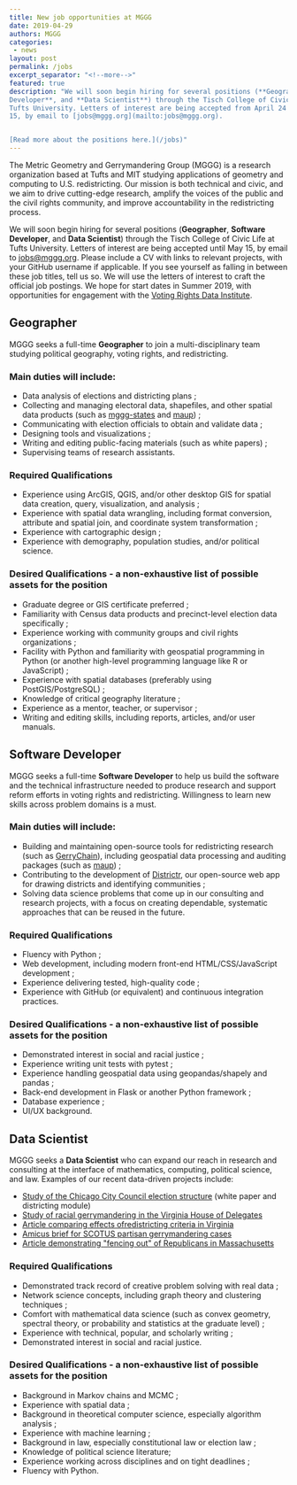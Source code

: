 ```yaml
---
title: New job opportunities at MGGG
date: 2019-04-29
authors: MGGG
categories:
 - news
layout: post
permalink: /jobs
excerpt_separator: "<!--more-->"
featured: true
description: "We will soon begin hiring for several positions (**Geographer**, **Software
Developer**, and **Data Scientist**) through the Tisch College of Civic Life at
Tufts University. Letters of interest are being accepted from April 24 to May
15, by email to [jobs@mggg.org](mailto:jobs@mggg.org).


[Read more about the positions here.](/jobs)"
---
```


The Metric Geometry and Gerrymandering Group (MGGG) is a research organization
based at Tufts and MIT studying applications of geometry and computing to U.S.
redistricting. Our mission is both technical and civic, and we aim to drive
cutting-edge research, amplify the voices of the public and the civil rights
community, and improve accountability in the redistricting process.

We will soon begin hiring for several positions (**Geographer**, **Software
Developer**, and **Data Scientist**) through the Tisch College of Civic Life at
Tufts University. Letters of interest are being accepted until May
15, by email to [jobs@mggg.org](mailto:jobs@mggg.org). Please include a CV with
links to relevant projects, with your GitHub username if applicable. If you see
yourself as falling in between these job titles, tell us so. We will use the
letters of interest to craft the official job postings. We hope for start dates
in Summer 2019, with opportunities for engagement with the
[Voting Rights Data Institute](http://gerrydata.org).

## Geographer

MGGG seeks a full-time **Geographer** to join a multi-disciplinary team studying
political geography, voting rights, and redistricting.

### Main duties will include:

- Data analysis of elections and districting plans ;
- Collecting and managing electoral data, shapefiles, and other spatial data
  products (such as [mggg-states](https://github.com/mggg-states) and
  [maup](https://github.com/mggg/maup)) ;
- Communicating with election officials to obtain and validate data ;
- Designing tools and visualizations ;
- Writing and editing public-facing materials (such as white papers) ;
- Supervising teams of research assistants.

### Required Qualifications

- Experience using ArcGIS, QGIS, and/or other desktop GIS for spatial data
  creation, query, visualization, and analysis ;
- Experience with spatial data wrangling, including format conversion, attribute
  and spatial join, and coordinate system transformation ;
- Experience with cartographic design ;
- Experience with demography, population studies, and/or political science.

### Desired Qualifications - a non-exhaustive list of possible assets for the position

- Graduate degree or GIS certificate preferred ;
- Familiarity with Census data products and precinct-level election data
  specifically ;
- Experience working with community groups and civil rights organizations ;
- Facility with Python and familiarity with geospatial programming in Python (or
  another high-level programming language like R or JavaScript) ;
- Experience with spatial databases (preferably using PostGIS/PostgreSQL) ;
- Knowledge of critical geography literature ;
- Experience as a mentor, teacher, or supervisor ;
- Writing and editing skills, including reports, articles, and/or user manuals.

## Software Developer

MGGG seeks a full-time **Software Developer** to help us build the software and
the technical infrastructure needed to produce research and support reform
efforts in voting rights and redistricting. Willingness to learn new skills
across problem domains is a must.

### Main duties will include:

- Building and maintaining open-source tools for redistricting research (such as
  [GerryChain](https://github.com/mggg/GerryChain)), including geospatial data
  processing and auditing packages (such as
  [maup](https://github.com/mggg/maup)) ;
- Contributing to the development of [Districtr](https://districtr.org), our
  open-source web app for drawing districts and identifying communities ;
- Solving data science problems that come up in our consulting and research
  projects, with a focus on creating dependable, systematic approaches that can
  be reused in the future.

### Required Qualifications

- Fluency with Python ;
- Web development, including modern front-end HTML/CSS/JavaScript development ;
- Experience delivering tested, high-quality code ;
- Experience with GitHub (or equivalent) and continuous integration practices.

### Desired Qualifications - a non-exhaustive list of possible assets for the position

- Demonstrated interest in social and racial justice ;
- Experience writing unit tests with pytest ;
- Experience handling geospatial data using geopandas/shapely and pandas ;
- Back-end development in Flask or another Python framework ;
- Database experience ;
- UI/UX background.

## Data Scientist

MGGG seeks a **Data Scientist** who can expand our reach in research and consulting at the
interface of mathematics, computing, political science, and law. Examples of our
recent data-driven projects include:

- [Study of the Chicago City Council election structure](http://mggg.org/chicago)
  (white paper and districting module)
- [Study of racial gerrymandering in the Virginia House of Delegates](http://mggg.org/VA-report.pdf)
- [Article comparing effects ofredistricting criteria in Virginia](http://mggg.org/VA-criteria.pdf)
- [Amicus brief for SCOTUS partisan gerrymandering cases](http://mggg.org/amicus/)
- [Article demonstrating "fencing out" of Republicans in Massachusetts](https://arxiv.org/pdf/1810.09051.pdf)

### Required Qualifications

- Demonstrated track record of creative problem solving with real data ;
- Network science concepts, including graph theory and clustering techniques ;
- Comfort with mathematical data science (such as convex geometry, spectral
  theory, or probability and statistics at the graduate level) ;
- Experience with technical, popular, and scholarly writing ;
- Demonstrated interest in social and racial justice.

### Desired Qualifications - a non-exhaustive list of possible assets for the position

- Background in Markov chains and MCMC ;
- Experience with spatial data ;
- Background in theoretical computer science, especially algorithm analysis ;
- Experience with machine learning ;
- Background in law, especially constitutional law or election law ;
- Knowledge of political science literature;
- Experience working across disciplines and on tight deadlines ;
- Fluency with Python.
